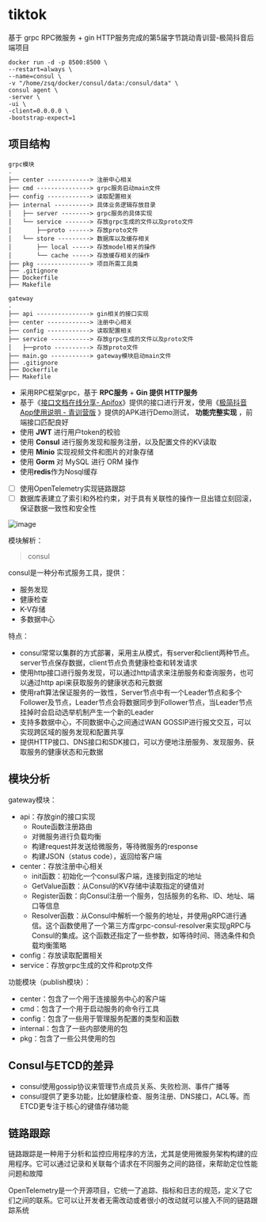 # tiktok

基于 grpc RPC微服务 + gin HTTP服务完成的第5届字节跳动青训营-极简抖音后端项目

```shell
docker run -d -p 8500:8500 \
--restart=always \
--name=consul \
-v "/home/zsq/docker/consul/data:/consul/data" \
consul agent \
-server \
-ui \
-client=0.0.0.0 \
-bootstrap-expect=1
```

## 项目结构

```FILE
grpc模块
.
├── center ------------> 注册中心相关
├── cmd ---------------> grpc服务启动main文件
├── config ------------> 读取配置相关
├── internal ----------> 具体业务逻辑存放目录
│   ├── server --------> grpc服务的具体实现
│   └── service -------> 存放grpc生成的文件以及proto文件
│       ├──proto ------> 存放proto文件
│   └── store ---------> 数据库以及缓存相关
│       ├── local -----> 存放model相关的操作
│       └── cache -----> 存放缓存相关的操作
├── pkg ---------------> 项目所需工具类
├── .gitignore
├── Dockerfile
├── Makefile

gateway
.
├── api ---------------> gin相关的接口实现
├── center ------------> 注册中心相关
├── config ------------> 读取配置相关
├── service -----------> 存放grpc生成的文件以及proto文件
│   ├──proto ----------> 存放proto文件
├── main.go -----------> gateway模块启动main文件
├── .gitignore
├── Dockerfile
├── Makefile
```

- 采用RPC框架grpc，基于 **RPC服务** + **Gin 提供 HTTP服务**
- 基于《[接口文档在线分享- Apifox](https://www.apifox.cn/apidoc/shared-8cc50618-0da6-4d5e-a398-76f3b8f766c5/)》提供的接口进行开发，使用《[极简抖音App使用说明 - 青训营版](https://bytedance.feishu.cn/docs/doccnM9KkBAdyDhg8qaeGlIz7S7) 》提供的APK进行Demo测试， **功能完整实现** ，前端接口匹配良好
- 使用 **JWT** 进行用户token的校验
- 使用 **Consul** 进行服务发现和服务注册，以及配置文件的KV读取
- 使用 **Minio** 实现视频文件和图片的对象存储
- 使用 **Gorm** 对 MySQL 进行 ORM 操作
- 使用**redis**作为Nosql缓存
- [ ]  使用OpenTelemetry实现链路跟踪
- [ ]  数据库表建立了索引和外检约束，对于具有关联性的操作一旦出错立刻回滚，保证数据一致性和安全性

![image](https://user-images.githubusercontent.com/65102150/227455443-f986e5a0-c7cc-4a33-bdc0-c022c0dfa8ac.png)


模块解析：

> consul
> 

consul是一种分布式服务工具，提供：

- 服务发现
- 健康检查
- K-V存储
- 多数据中心

特点：

- consul常常以集群的方式部署，采用主从模式，有server和client两种节点。server节点保存数据，client节点负责健康检查和转发请求
- 使用http接口进行服务发现，可以通过http请求来注册服务和查询服务，也可以通过http api来获取服务的健康状态和元数据
- 使用raft算法保证服务的一致性，Server节点中有一个Leader节点和多个Follower及节点，Leader节点会将数据同步到Follower节点，当Leader节点挂掉时会启动选举机制产生一个新的Leader
- 支持多数据中心，不同数据中心之间通过WAN GOSSIP进行报文交互，可以实现跨区域的服务发现和配置共享
- 提供HTTP接口、DNS接口和SDK接口，可以方便地注册服务、发现服务、获取服务的健康状态和元数据

## 模块分析

gateway模块：

- api：存放gin的接口实现
    - Route函数注册路由
    - 对微服务进行负载均衡
    - 构建request并发送给微服务，等待微服务的response
    - 构建JSON（status code），返回给客户端
- center：存放注册中心相关
    - init函数：初始化一个consul客户端，连接到指定的地址
    - GetValue函数：从Consul的KV存储中读取指定的键值对
    - Register函数：向Consul注册一个服务，包括服务的名称、ID、地址、端口等信息
    - Resolver函数：从Consul中解析一个服务的地址，并使用gRPC进行通信。这个函数使用了一个第三方库grpc-consul-resolver来实现gRPC与Consul的集成。这个函数还指定了一些参数，如等待时间、筛选条件和负载均衡策略
- config：存放读取配置相关
- service：存放grpc生成的文件和protp文件

功能模块（publish模块）：

- center：包含了一个用于连接服务中心的客户端
- cmd：包含了一个用于启动服务的命令行工具
- config：包含了一些用于管理服务配置的类型和函数
- internal：包含了一些内部使用的包
- pkg：包含了一些公共使用的包

## Consul与ETCD的差异

- consul使用gossip协议来管理节点成员关系、失败检测、事件广播等
- consul提供了更多功能，比如健康检查、服务注册、DNS接口，ACL等。而ETCD更专注于核心的键值存储功能

## 链路跟踪

链路跟踪是一种用于分析和监控应用程序的方法，尤其是使用微服务架构构建的应用程序。它可以通过记录和关联每个请求在不同服务之间的路径，来帮助定位性能问题和故障

OpenTelemetry是一个开源项目，它统一了追踪、指标和日志的规范，定义了它们之间的联系。它可以让开发者无需改动或者很小的改动就可以接入不同的链路跟踪系统

